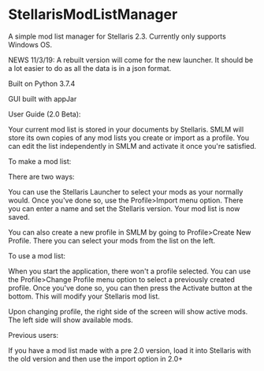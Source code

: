 # StellarisModListManager

A simple mod list manager for Stellaris 2.3. Currently only supports Windows OS.

NEWS 11/3/19: A rebuilt version will come for the new launcher. It should be a lot easier to do as all the data is in a json format.

Built on Python 3.7.4

GUI built with appJar

User Guide (2.0 Beta):

Your current mod list is stored in your documents by Stellaris.
SMLM will store its own copies of any mod lists you create or import as a profile.
You can edit the list independently in SMLM and activate it once you're satisfied.

To make a mod list:

There are two ways:

You can use the Stellaris Launcher to select your mods as your normally would.
Once you've done so, use the Profile>Import menu option.
There you can enter a name and set the Stellaris version.
Your mod list is now saved.

You can also create a new profile in SMLM by going to Profile>Create New Profile.
There you can select your mods from the list on the left.

To use a mod list:

When you start the application, there won't a profile selected.
You can use the Profile>Change Profile menu option to select a previously created profile.
Once you've done so, you can then press the Activate button at the bottom.
This will modify your Stellaris mod list.

Upon changing profile, the right side of the screen will show active mods.
The left side will show available mods.

Previous users:

If you have a mod list made with a pre 2.0 version, load it into Stellaris with the old version and then use the import option in 2.0+ 
